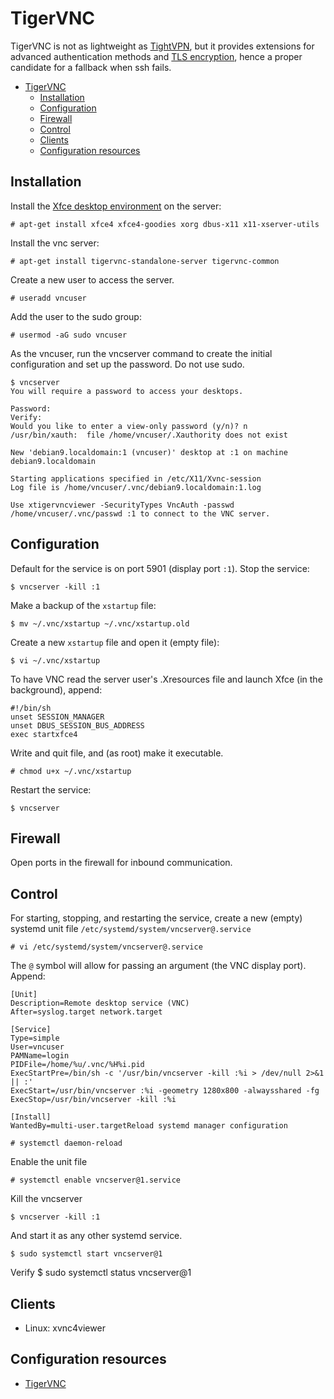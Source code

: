 # TigerVNC

TigerVNC is not as lightweight as [TightVPN](TightVPN.md), but it provides extensions for advanced authentication methods and [TLS encryption](Securing-sessions.md), hence a proper candidate for a fallback when ssh fails. 

- [TigerVNC](#tigervnc)
  - [Installation](#installation)
  - [Configuration](#configuration)
  - [Firewall](#firewall)
  - [Control](#control)
  - [Clients](#clients)
  - [Configuration resources](#configuration-resources)

## Installation

Install the [Xfce desktop environment](https://www.xfce.org) on the server:

    # apt-get install xfce4 xfce4-goodies xorg dbus-x11 x11-xserver-utils

Install the vnc server:

    # apt-get install tigervnc-standalone-server tigervnc-common

Create a new user to access the server.

    # useradd vncuser

Add the user to the sudo group:

    # usermod -aG sudo vncuser

As the vncuser, run the vncserver command to create the initial configuration and set up the password. Do not use sudo.

    $ vncserver
    You will require a password to access your desktops.

    Password:
    Verify:
    Would you like to enter a view-only password (y/n)? n
    /usr/bin/xauth:  file /home/vncuser/.Xauthority does not exist

    New 'debian9.localdomain:1 (vncuser)' desktop at :1 on machine debian9.localdomain

    Starting applications specified in /etc/X11/Xvnc-session
    Log file is /home/vncuser/.vnc/debian9.localdomain:1.log

    Use xtigervncviewer -SecurityTypes VncAuth -passwd /home/vncuser/.vnc/passwd :1 to connect to the VNC server.

## Configuration

Default for the service is on port 5901 (display port `:1`). Stop the service:

    $ vncserver -kill :1

Make a backup of the `xstartup` file:

    $ mv ~/.vnc/xstartup ~/.vnc/xstartup.old

Create a new `xstartup` file and open it (empty file):

    $ vi ~/.vnc/xstartup

To have VNC read the server user's .Xresources file and launch Xfce (in the background), append:

    #!/bin/sh
    unset SESSION_MANAGER
    unset DBUS_SESSION_BUS_ADDRESS
    exec startxfce4 

Write and quit file, and (as root) make it executable.

    # chmod u+x ~/.vnc/xstartup

Restart the service:

    $ vncserver

## Firewall

Open ports in the firewall for inbound communication.

## Control

For starting, stopping, and restarting the service, create a new (empty) systemd unit file `/etc/systemd/system/vncserver@.service`

    # vi /etc/systemd/system/vncserver@.service

The `@` symbol will allow for passing an argument (the VNC display port). Append:

    [Unit]
    Description=Remote desktop service (VNC)
    After=syslog.target network.target

    [Service]
    Type=simple
    User=vncuser
    PAMName=login
    PIDFile=/home/%u/.vnc/%H%i.pid
    ExecStartPre=/bin/sh -c '/usr/bin/vncserver -kill :%i > /dev/null 2>&1 || :'
    ExecStart=/usr/bin/vncserver :%i -geometry 1280x800 -alwaysshared -fg
    ExecStop=/usr/bin/vncserver -kill :%i

    [Install]
    WantedBy=multi-user.targetReload systemd manager configuration

    # systemctl daemon-reload

Enable the unit file

    # systemctl enable vncserver@1.service

Kill the vncserver

    $ vncserver -kill :1

And start it as any other systemd service.

    $ sudo systemctl start vncserver@1

Verify
    $ sudo systemctl status vncserver@1

## Clients

  * Linux: xvnc4viewer

## Configuration resources

* [TigerVNC](https://tigervnc.org/)

